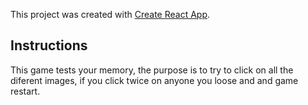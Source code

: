 This project was created with [Create React App](https://github.com/facebook/create-react-app).

## Instructions

This game tests your memory, the purpose is to try to click on all the diferent images, if you click twice on anyone you loose and and game restart.
